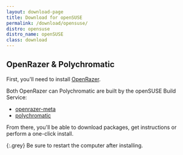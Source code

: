 ```yaml
---
layout: download-page
title: Download for openSUSE
permalink: /download/opensuse/
distro: opensuse
distro_name: openSUSE
class: download
---
```


## OpenRazer & Polychromatic

First, you'll need to install [OpenRazer](https://openrazer.github.io).

Both OpenRazer can Polychromatic are built by the openSUSE Build Service:

* [openrazer-meta](https://software.opensuse.org/download.html?project=hardware%3Arazer&package=openrazer-meta)
* [polychromatic](https://software.opensuse.org/download.html?project=hardware%3Arazer&package=polychromatic)

From there, you'll be able to download packages, get instructions or perform a one-click install.

{:.grey}
Be sure to restart the computer after installing.
